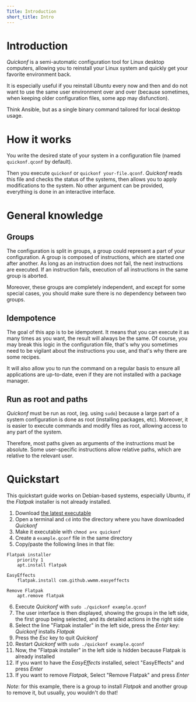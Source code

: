 ```yaml
---
Title: Introduction
short_title: Intro
---
```


# Introduction

_Quickonf_ is a semi-automatic configuration tool for Linux desktop computers, allowing you to reinstall your Linux system and quickly get your favorite environment back.

It is especially useful if you reinstall _Ubuntu_ every now and then and do not want to use the same user environment over and over (because sometimes, when keeping older configuration files, some app may disfunction).

Think Ansible, but as a single binary command tailored for local desktop usage.

# How it works

You write the desired state of your system in a configuration file (named `quickonf.qconf` by default).

Then you execute `quickonf` or `quickonf your-file.qconf`. _Quickonf_ reads this file and checks the status of the systems, then allows you to apply modifications to the system. No other argument can be provided, everything is done in an interactive interface.

# General knowledge

## Groups

The configuration is split in groups, a group could represent a part of your configuration. A group is composed of instructions, which are started one after another. As long as an instruction does not fail, the next instructions are executed. If an instruction fails, execution of all instructions in the same group is aborted.

Moreover, these groups are completely independent, and except for some special cases, you should make sure there is no dependency between two groups.

## Idempotence

The goal of this app is to be idempotent. It means that you can execute it as many times as you want, the result will always be the same. Of course, you may break this logic in the configuration file, that's why you sometimes need to be vigilant about the instructions you use, and that's why there are some recipes.

It will also allow you to run the command on a regular basis to ensure all applications are up-to-date, even if they are not installed with a package manager.

## Run as root and paths

_Quickonf_ must be run as root, (eg. using `sudo`) because a large part of a system configuration is done as root (installing packages, etc). Moreover, it is easier to execute commands and modify files as root, allowing access to any part of the system.

Therefore, most paths given as arguments of the instructions must be absolute. Some user-specific instructions allow relative paths, which are relative to the relevant user.

# Quickstart

This quickstart guide works on Debian-based systems, especially Ubuntu, if the _Flatpak_ installer is not already installed.

1. Download [the latest executable](https://github.com/tiramiseb/quickonf/releases/latest/download/quickonf)
2. Open a terminal and `cd` into the directory where you have downloaded _Quickonf_
3. Make it executable with `chmod a+x quickonf`
4. Create a `example.qconf` file in the same directory
5. Copy/paste the following lines in that file:

```plain
Flatpak installer
	priority 1
	apt.install flatpak

EasyEffects
	flatpak.install com.github.wwmm.easyeffects

Remove Flatpak
	apt.remove flatpak
```

6. Execute _Quickonf_ with `sudo ./quickonf example.qconf`
7. The user interface is then displayed, showing the groups in the left side, the first group being selected, and its detailed actions in the right side
8. Select the line "Flatpak installer" in the left side, press the _Enter_ key: _Quickonf_ installs _Flatpak_
9. Press the _Esc_ key to quit _Quickonf_
10. Restart _Quickonf_ with `sudo ./quickonf example.qconf`
11. Now, the "Flatpak installer" in the left side is hidden because Flatpak is already installed
12. If you want to have the _EasyEffects_ installed, select "EasyEffects" and press _Enter_
13. If you want to remove _Flatpak_, Select "Remove Flatpak" and press _Enter_

_Note_: for this example, there is a group to install _Flatpak_ and another group to remove it, but usually, you wouldn't do that!
